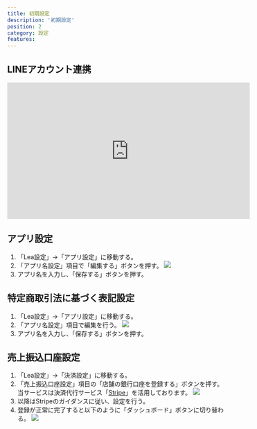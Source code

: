 ```yaml
---
title: 初期設定
description: '初期設定'
position: 2
category: 設定
features:
---
```


## LINEアカウント連携

<iframe width="560" height="315" src="https://www.youtube.com/embed/LAq18XJlVYE" title="YouTube video player" frameborder="0" allow="accelerometer; autoplay; clipboard-write; encrypted-media; gyroscope; picture-in-picture" allowfullscreen></iframe>

## アプリ設定

1. 「Lea設定」→「アプリ設定」に移動する。
2. 「アプリ名設定」項目で「編集する」ボタンを押す。
   <img src="/images/setup/setup_step1.png" />
3.  アプリ名を入力し、「保存する」ボタンを押す。

## 特定商取引法に基づく表記設定

1. 「Lea設定」→「アプリ設定」に移動する。
2. 「アプリ名設定」項目で編集を行う。
   <img src="/images/setup/setup_step2.png" />
3.  アプリ名を入力し、「保存する」ボタンを押す。

## 売上振込口座設定

1. 「Lea設定」→「決済設定」に移動する。
2. 「売上振込口座設定」項目の「店舗の銀行口座を登録する」ボタンを押す。
   当サービスは決済代行サービス「[Stripe](https://stripe.com)」を活用しております。
   <img src="/images/setup/setup_step3_1.png" />
3. 以降はStripeのガイダンスに従い、設定を行う。
4. 登録が正常に完了すると以下のように「ダッシュボード」ボタンに切り替わる。
   <img src="/images/setup/setup_step3_2.png" />
